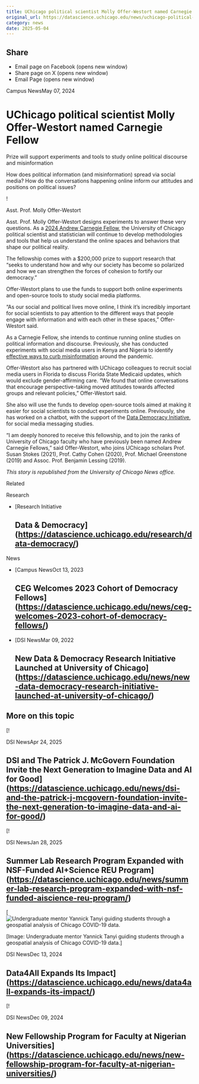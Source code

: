```yaml
---
title: UChicago political scientist Molly Offer-Westort named Carnegie Fellow – DSI
original_url: https://datascience.uchicago.edu/news/uchicago-political-scientist-molly-offer-westort-named-carnegie-fellow
category: news
date: 2025-05-04
---
```


## Share

* Email page on Facebook (opens new window)
* Share page on X (opens new window)
* Email Page (opens new window)

<!-- Table-like structure detected -->

Campus NewsMay 07, 2024

# UChicago political scientist Molly Offer-Westort named Carnegie Fellow

Prize will support experiments and tools to study online political discourse and misinformation

How does political information (and misinformation) spread via social media? How do the conversations happening online inform our attitudes and positions on political issues?

!

Asst. Prof. Molly Offer-Westort

Asst. Prof. Molly Offer-Westort designs experiments to answer these very questions. As a [2024 Andrew Carnegie Fellow](https://www.carnegie.org/news/articles/andrew-carnegie-fellows-2024/), the University of Chicago political scientist and statistician will continue to develop methodologies and tools that help us understand the online spaces and behaviors that shape our political reality.

The fellowship comes with a $200,000 prize to support research that “seeks to understand how and why our society has become so polarized and how we can strengthen the forces of cohesion to fortify our democracy.”

Offer-Westort plans to use the funds to support both online experiments and open-source tools to study social media platforms.

“As our social and political lives move online, I think it’s incredibly important for social scientists to pay attention to the different ways that people engage with information and with each other in these spaces,” Offer-Westort said.

As a Carnegie Fellow, she intends to continue running online studies on political information and discourse. Previously, she has conducted experiments with social media users in Kenya and Nigeria to identify [effective ways to curb misinformation](https://urldefense.com/v3/__https:/doi.org/10.1038/s41562-023-01810-7__;!!BpyFHLRN4TMTrA!637Xd4CAAOgUefnUD02SLd-4o3YG1fSSh4yEFbBF0L2IoRmIxFBr_5WoeG3RlOeBKx4nC-2J0KzyiChydaLpNqY$) around the pandemic.

Offer-Westort also has partnered with UChicago colleagues to recruit social media users in Florida to discuss Florida State Medicaid updates, which would exclude gender-affirming care. “We found that online conversations that encourage perspective-taking moved attitudes towards affected groups and relevant policies,” Offer-Westort said.

She also will use the funds to develop open-source tools aimed at making it easier for social scientists to conduct experiments online. Previously, she has worked on a chatbot, with the support of the [Data Democracy Initiative](https://effectivegov.uchicago.edu/news/new-data-democracy-research-initiative-launched-at-university-of-chicago), for social media messaging studies.

“I am deeply honored to receive this fellowship, and to join the ranks of University of Chicago faculty who have previously been named Andrew Carnegie Fellows,” said Offer-Westort, who joins UChicago scholars Prof. Susan Stokes (2021), Prof. Cathy Cohen (2020), Prof. Michael Greenstone (2019) and Assoc. Prof. Benjamin Lessing (2019).

*This story is republished from the University of Chicago News office.*

Related

Research

* [Research Initiative

  ## Data & Democracy](https://datascience.uchicago.edu/research/data-democracy/)

News

* [Campus NewsOct 13, 2023

  ## CEG Welcomes 2023 Cohort of Democracy Fellows](https://datascience.uchicago.edu/news/ceg-welcomes-2023-cohort-of-democracy-fellows/)
* [DSI NewsMar 09, 2022

  ## New Data & Democracy Research Initiative Launched at University of Chicago](https://datascience.uchicago.edu/news/new-data-democracy-research-initiative-launched-at-university-of-chicago/)

## More on this topic

[!

DSI NewsApr 24, 2025

## DSI and The Patrick J. McGovern Foundation Invite the Next Generation to Imagine Data and AI for Good](https://datascience.uchicago.edu/news/dsi-and-the-patrick-j-mcgovern-foundation-invite-the-next-generation-to-imagine-data-and-ai-for-good/)
[!

DSI NewsJan 28, 2025

## Summer Lab Research Program Expanded with NSF-Funded AI+Science REU Program](https://datascience.uchicago.edu/news/summer-lab-research-program-expanded-with-nsf-funded-aiscience-reu-program/)
[![Undergraduate mentor Yannick Tanyi guiding students through a geospatial analysis of Chicago COVID-19 data.](https://datascience.uchicago.edu/wp-content/uploads/2024/12/edited_Yannick-group-750x500.jpg)

[Image: Undergraduate mentor Yannick Tanyi guiding students through a geospatial analysis of Chicago COVID-19 data.]

DSI NewsDec 13, 2024

## Data4All Expands Its Impact](https://datascience.uchicago.edu/news/data4all-expands-its-impact/)
[!

DSI NewsDec 09, 2024

## New Fellowship Program for Faculty at Nigerian Universities](https://datascience.uchicago.edu/news/new-fellowship-program-for-faculty-at-nigerian-universities/)
